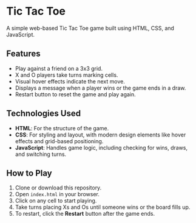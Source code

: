 # Tic Tac Toe

A simple web-based Tic Tac Toe game built using HTML, CSS, and JavaScript.

## Features

- Play against a friend on a 3x3 grid.
- X and O players take turns marking cells.
- Visual hover effects indicate the next move.
- Displays a message when a player wins or the game ends in a draw.
- Restart button to reset the game and play again.

## Technologies Used

- **HTML**: For the structure of the game.
- **CSS**: For styling and layout, with modern design elements like hover effects and grid-based positioning.
- **JavaScript**: Handles game logic, including checking for wins, draws, and switching turns.

## How to Play

1. Clone or download this repository.
2. Open `index.html` in your browser.
3. Click on any cell to start playing.
4. Take turns placing Xs and Os until someone wins or the board fills up.
5. To restart, click the **Restart** button after the game ends.



